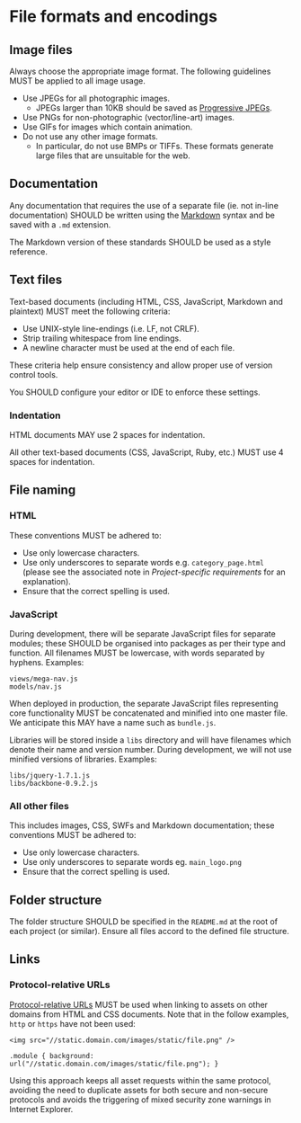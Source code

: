 # File formats and encodings

## Image files

Always choose the appropriate image format. The following guidelines MUST be
applied to all image usage.

* Use JPEGs for all photographic images.
    * JPEGs larger than 10KB should be saved as [Progressive JPEGs][prog-jpg].
* Use PNGs for non-photographic (vector/line-art) images.
* Use GIFs for images which contain animation.
* Do not use any other image formats.
    * In particular, do not use BMPs or TIFFs. These formats generate large
      files that are unsuitable for the web.

[prog-jpg]: http://notes.jayrobinson.org/post/19777516761/quick-note-on-why-you-should-always-use-progressive

## Documentation

Any documentation that requires the use of a separate file (ie. not in-line
documentation) SHOULD be written using the [Markdown][markdown-syntax] syntax
and be saved with a `.md` extension.

The Markdown version of these standards SHOULD be used as a style reference.

[markdown-syntax]: http://daringfireball.net/projects/markdown/

## Text files

Text-based documents (including HTML, CSS, JavaScript, Markdown and plaintext)
MUST meet the following criteria:

* Use UNIX-style line-endings (i.e. LF, not CRLF).
* Strip trailing whitespace from line endings.
* A newline character must be used at the end of each file.

These criteria help ensure consistency and allow proper use of version control
tools.

You SHOULD configure your editor or IDE to enforce these settings.

### Indentation

HTML documents MAY use 2 spaces for indentation.

All other text-based documents (CSS, JavaScript, Ruby, etc.) MUST use 4 spaces
for indentation.

## File naming

### HTML

These conventions MUST be adhered to:

* Use only lowercase characters.
* Use only underscores to separate words e.g. `category_page.html` (please see
  the associated note in *Project-specific requirements* for an explanation).
* Ensure that the correct spelling is used.

### JavaScript

During development, there will be separate JavaScript files for separate
modules; these SHOULD be organised into packages as per their type and function.
All filenames MUST be lowercase, with words separated by hyphens. Examples:

    views/mega-nav.js
    models/nav.js

When deployed in production, the separate JavaScript files representing core
functionality MUST be concatenated and minified into one master file.  We
anticipate this MAY have a name such as `bundle.js`.

Libraries will be stored inside a `libs` directory and will have filenames which
denote their name and version number. During development, we will not use
minified versions of libraries. Examples:

    libs/jquery-1.7.1.js
    libs/backbone-0.9.2.js

### All other files

This includes images, CSS, SWFs and Markdown documentation; these conventions
MUST be adhered to:

* Use only lowercase characters.
* Use only underscores to separate words eg. `main_logo.png`
* Ensure that the correct spelling is used.

## Folder structure

The folder structure SHOULD be specified in the `README.md` at the root of each
project (or similar). Ensure all files accord to the defined file structure.

## Links

### Protocol-relative URLs

[Protocol-relative URLs][protocol-relative-urls] MUST be used when linking to
assets on other domains from HTML and CSS documents. Note that in the follow
examples, `http` or `https` have not been used:

    <img src="//static.domain.com/images/static/file.png" />

    .module { background: url("//static.domain.com/images/static/file.png"); }

Using this approach keeps all asset requests within the same protocol, avoiding
the need to duplicate assets for both secure and non-secure protocols and avoids
the triggering of mixed security zone warnings in Internet Explorer.

[protocol-relative-urls]:   http://paulirish.com/2010/the-protocol-relative-url/
